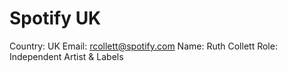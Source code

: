 # Spotify UK

Country: UK
Email: rcollett@spotify.com
Name: Ruth Collett
Role: Independent Artist & Labels